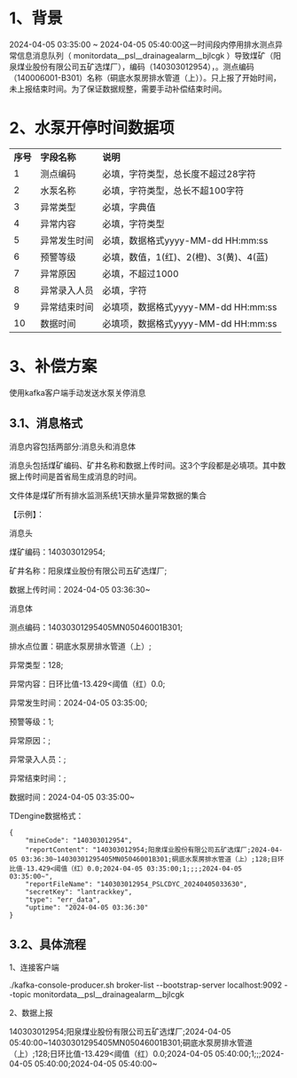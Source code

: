 # 1、背景

2024-04-05 03:35:00 ~ 2024-04-05 05:40:00这一时间段内停用排水测点异常信息消息队列（ monitordata__psl__drainagealarm__bjlcgk ）导致煤矿（阳泉煤业股份有限公司五矿选煤厂），编码（140303012954），。测点编码（140006001-B301）名称（硐底水泵房排水管道（上））。只上报了开始时间，未上报结束时间。为了保证数据规整，需要手动补偿结束时间。

# 2、水泵开停时间数据项

|   |   |   |
|---|---|---|
|**序号**|**字段名称**|**说明**|
|1|测点编码|必填，字符类型，总长度不超过28字符|
|2|水泵名称|必填，字符类型，总长不超100字符|
|3|异常类型|必填，字典值|
|4|异常内容|必填，字符类型|
|5|异常发生时间|必填，数据格式yyyy-MM-dd HH:mm:ss|
|6|预警等级|必填，数值，1(红)、2(橙)、3(黄)、4(蓝)|
|7|异常原因|必填，不超过1000|
|8|异常录入人员|必填，字符|
|9|异常结束时间|必填项，数据格式yyyy-MM-dd HH:mm:ss|
|10|数据时间|必填项，数据格式yyyy-MM-dd HH:mm:ss|

  

# 3、补偿方案

使用kafka客户端手动发送水泵关停消息

## 3.1、消息格式

消息内容包括两部分:消息头和消息体

消息头包括煤矿编码、矿井名称和数据上传时间。这3个字段都是必填项。其中数据上传时间是首省局生成消息的时间。

文件体是煤矿所有排水监测系统1天排水量异常数据的集合

【示例】：

消息头

煤矿编码：140303012954;

矿井名称：阳泉煤业股份有限公司五矿选煤厂;

数据上传时间：2024-04-05 03:36:30~

  

消息体

测点编码：14030301295405MN05046001B301;

排水点位置：硐底水泵房排水管道（上）;

异常类型：128;

异常内容：日环比值-13.429<阈值（红）0.0;

异常发生时间：2024-04-05 03:35:00;

预警等级：1;

异常原因：;

异常录入人员：;

异常结束时间：;

数据时间：2024-04-05 03:35:00~

TDengine数据格式：

```
{
    "mineCode": "140303012954",
    "reportContent": "140303012954;阳泉煤业股份有限公司五矿选煤厂;2024-04-05 03:36:30~14030301295405MN05046001B301;硐底水泵房排水管道（上）;128;日环比值-13.429<阈值（红）0.0;2024-04-05 03:35:00;1;;;;2024-04-05 03:35:00~",
    "reportFileName": "140303012954_PSLCDYC_20240405033630",
    "secretKey": "lantrackkey",
    "type": "err_data",
    "uptime": "2024-04-05 03:36:30"
}
```

## 3.2、具体流程

1、连接客户端

./kafka-console-producer.sh broker-list --bootstrap-server localhost:9092 --topic monitordata__psl__drainagealarm__bjlcgk

2、数据上报

140303012954;阳泉煤业股份有限公司五矿选煤厂;2024-04-05 05:40:00~14030301295405MN05046001B301;硐底水泵房排水管道（上）;128;日环比值-13.429<阈值（红）0.0;2024-04-05 05:40:00;1;;;2024-04-05 05:40:00;2024-04-05 05:40:00~